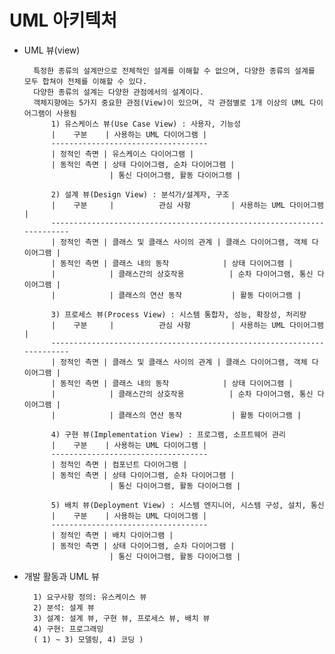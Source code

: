 # UML 아키텍처

* UML 뷰(view)
        
        특정한 종류의 설계만으로 전체적인 설계를 이해할 수 없으며, 다양한 종류의 설계를 모두 합쳐야 전체를 이해할 수 있다.
        다양한 종류의 설계는 다양한 관점에서의 설계이다.
        객체지향에는 5가지 중요한 관점(View)이 있으며, 각 관점별로 1개 이상의 UML 다이어그램이 사용됨
            1) 유스케이스 뷰(Use Case View) : 사용자, 기능성
            |    구분    | 사용하는 UML 다이어그램 |
            -----------------------------------
            | 정적인 측면 | 유스케이스 다이어그램 |
            | 동적인 측면 | 상태 다이어그램, 순차 다이어그램 |
                         | 통신 다이어그램, 활동 다이어그램 |
            
            2) 설계 뷰(Design View) : 분석가/설계자, 구조
            |    구분     |          관심 사항         | 사용하는 UML 다이어그램 |
            -----------------------------------------------------------------------
            | 정적인 측면 | 클래스 및 클래스 사이의 관계 | 클래스 다이어그램, 객체 다이어그램 |
            | 동적인 측면 | 클래스 내의 동작            | 상태 다이어그램 |
            |            | 클래스간의 상호작용          | 순차 다이어그램, 통신 다이어그램 |
            |            | 클래스의 연산 동작           | 활동 다이어그램 |
            
            3) 프로세스 뷰(Process View) : 시스템 통합자, 성능, 확장성, 처리량
            |    구분     |          관심 사항         | 사용하는 UML 다이어그램 |
            -----------------------------------------------------------------------
            | 정적인 측면 | 클래스 및 클래스 사이의 관계 | 클래스 다이어그램, 객체 다이어그램 |
            | 동적인 측면 | 클래스 내의 동작            | 상태 다이어그램 |
            |            | 클래스간의 상호작용          | 순차 다이어그램, 통신 다이어그램 |
            |            | 클래스의 연산 동작           | 활동 다이어그램 |
            
            4) 구현 뷰(Implementation View) : 프로그램, 소프트웨어 관리
            |    구분    | 사용하는 UML 다이어그램 |
            -----------------------------------
            | 정적인 측면 | 컴포넌트 다이어그램 |
            | 동적인 측면 | 상태 다이어그램, 순차 다이어그램 |
                         | 통신 다이어그램, 활동 다이어그램 |

            5) 배치 뷰(Deployment View) : 시스템 엔지니어, 시스템 구성, 설치, 통신
            |    구분    | 사용하는 UML 다이어그램 |
            -----------------------------------
            | 정적인 측면 | 배치 다이어그램 |
            | 동적인 측면 | 상태 다이어그램, 순차 다이어그램 |
                         | 통신 다이어그램, 활동 다이어그램 |
            
            
* 개발 활동과 UML 뷰

        1) 요구사항 정의: 유스케이스 뷰
        2) 분석: 설계 뷰
        3) 설계: 설계 뷰, 구현 뷰, 프로세스 뷰, 배치 뷰
        4) 구현: 프로그래밍
        ( 1) ~ 3) 모델링, 4) 코딩 )
